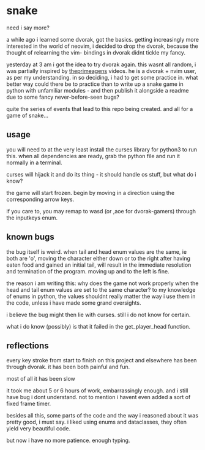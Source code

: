 # snake
need i say more?

a while ago i learned some dvorak, got the basics. 
getting increasingly more interested in the world of neovim,
i decided to drop the dvorak, because the thought of relearning the vim-
bindings in dvorak didnt tickle my fancy.

yesterday at 3 am i got the idea to try dvorak again.
this wasnt all random, i was partially inspired by
[theprimeagens](https://www.youtube.com/c/theprimeagen) videos.
he is a dvorak + nvim user, as per my understanding.
in so deciding, i had to get some practice in.
what better way could there be to practice than to write up a snake game in python with
unfamiliar modules - and then publish it alongside a readme due to some fancy never-before-seen bugs?

quite the series of events that lead to this repo being created. and all for a game of snake...

## usage

you will need to at the very least install the curses library for python3 to run this.
when all dependencies are ready, grab the python file and run it normally in a terminal.

curses will hijack it and do its thing - it should handle os stuff, but what do i know?

the game will start frozen. begin by moving in a direction using the corresponding arrow keys.

if you care to, you may remap to wasd (or ,aoe for dvorak-gamers) through the inputkeys enum.

## known bugs

the bug itself is weird. when tail and head enum values are the same, ie both are 'o',
moving the character either down or to the right after having eaten food and gained an initial tail,
will result in the immediate resolution and termination of the program. moving up and to the left is fine.

the reason i am writing this: why does the game not work properly when the head and tail enum values are
set to the same character? to my knowledge of enums in python, the values shouldnt really matter
the way i use them in the code, unless i have made some grand oversights.

i believe the bug might then lie with curses. still i do not know for certain.

what i do know (possibly) is that it failed in the get_player_head function.

## reflections

every key stroke from start to finish on this project and elsewhere has been
through dvorak. it has been both painful and fun.

most of all it has been slow

it took me about 5 or 6 hours of work, embarrassingly enough. and i still have bug i dont
understand. not to mention i havent even added a sort of fixed frame timer.

besides all this, some parts of the code and the way i reasoned about it was pretty good,
i must say. i liked using enums and dataclasses, they often yield very beautiful code.

but now i have no more patience. enough typing.
